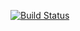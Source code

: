 [![Build Status](https://secure.travis-ci.org/shtylman/node-int.png)](http://travis-ci.org/shtylman/node-int)
